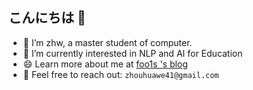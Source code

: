 ## こんにちは 👋
- :moyai: I’m zhw, a master student of computer.
- 🌱 I’m currently interested in NLP and AI for Education
- 😄 Learn more about me at [foo1s 's blog](https://foo1s.site)
- :email: Feel free to reach out: `zhouhuawe41@gmail.com`

